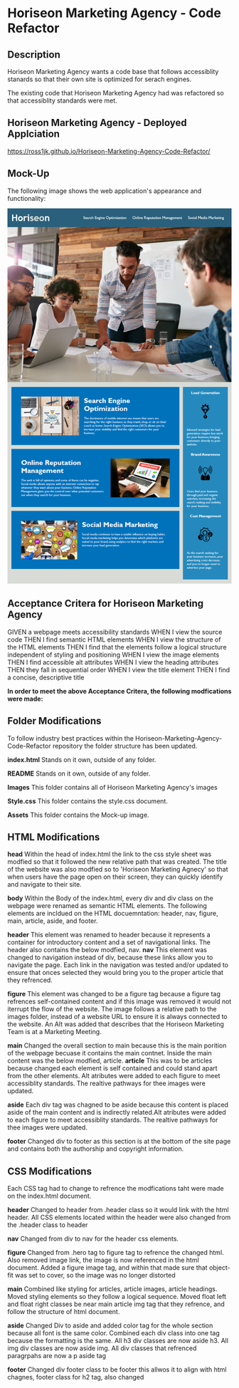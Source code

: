 # Horiseon Marketing Agency - Code Refactor

## Description

  Horiseon Marketing Agency wants a code base that follows accessiblity stanards so that their own site is optimized for serach engines. 

  The existing code that Horiseon Marketing Agency had was refactored so that accessiblity standards were met. 

## Horiseon Marketing Agency - Deployed Applciation 

https://ross1jk.github.io/Horiseon-Marketing-Agency-Code-Refactor/ 

## Mock-Up

The following image shows the web application's appearance and functionality:

![code refactor demo](./Assets/01-html-css-git-homework-demo.png)


## Acceptance Critera for Horiseon Marketing Agency
GIVEN a webpage meets accessibility standards
WHEN I view the source code
THEN I find semantic HTML elements
WHEN I view the structure of the HTML elements
THEN I find that the elements follow a logical structure independent of styling and positioning
WHEN I view the image elements
THEN I find accessible alt attributes
WHEN I view the heading attributes
THEN they fall in sequential order
WHEN I view the title element
THEN I find a concise, descriptive title

**In order to meet the above Acceptance Critera, the following modfications were made:**

## Folder Modifications
To follow industry best practices within the Horiseon-Marketing-Agency-Code-Refactor repository the folder structure has been updated.

  **index.html** 
  Stands on it own, outside of any folder.
  
  **README** 
  Stands on it own, outside of any folder.
  
  **Images** 
  This folder contains all of Horiseon Marketing Agency's images

  **Style.css** 
  This folder contains the style.css document. 

  **Assets**
  This folder contains the Mock-up image. 

## HTML Modifications
  
  **head**
  Within the head of index.html the link to the css style sheet was modfied so that it followed the new relative path that was created. The title of the website was also modfied so to 'Horiseon Marketing Agnecy' so that when users have the page open on their screen, they can quickly identify and navigate to their site. 
  
  **body**
  Within the Body of the index.html, every div and div class on the webpage were renamed as semantic HTML elements. The following elements are incldued on the HTML docuemntation: header, nav, figure, main, article, aside, and footer. 
  
  **header**
    This element was renamed to header because it represents a container for introductory content and a set of navigational links. The header also contains the below modfied, nav. 
  **nav**
    This element was changed to navigation instead of div, because these links allow you to navigate the page. Each link in the navigation was tested and/or updated to ensure that onces selected they would bring you to the proper article that they refrenced. 

  **figure**
    This element was changed to be a figure tag because a figure tag refrences self-contained content and if this image was removed it would not iterrupt the flow of the website. The image follows a relative path to the images folder, instead of a website URL to ensure it is always connected to the website. An Alt was added that describes that the Horiseon Marketing Team is at a Marketing Meeting. 

  **main**
    Changed the overall section to main because this is the main porition of the webpage becuase it contains the main contnet. Inside the main content was the below modfied, article.
  **article**
   This was to be articles because changed each element is self contained and could stand apart from the other elements. Alt atributes were added to each figure to meet accessiblity standards. The realtive pathways for thee images were updated. 
  
  **aside**
  Each div tag was chagned to be aside because this content is placed aside of the main content and is indirectly related.Alt atributes were added to each figure to meet accessiblity standards. The realtive pathways for thee images were updated. 
  
  **footer**
  Changed div to footer as this section is at the bottom of the site page and contains both the authorship and copyright information.

## CSS Modifications
  Each CSS tag had to change to refrence the modfications taht were made on the index.html document. 
  
  **header**
  Changed to header from .header class so it would link with the html header. All CSS elements located within the header were also changed from the .header class to header 

  **nav**
  Changed from div to nav for the header css elements.

  **figure**
  Changed from .hero tag to figure tag to refrence the changed html. Also removed image link, the image is now referenced in the html document. Added a figure image tag, and within that made sure that object-fit was set to cover, so the image was no longer distorted

  **main**
  Combined like styling for articles, article images, article headings. Moved styling elements so they follow a logical sequence. Moved float left and float right classes be near main article img tag that they refrence, and follow the structure of html document.
  
  **aside**
  Changed Div to aside and added color tag for the whole section because all font is the same color. Combined each div class into one tag because the formatting is the same. All h3 div classes are now aside h3. All img div classes are now aside img. All div classes that refrenced paragrpahs are now a p aside tag 

  **footer**
  Changed div footer class to be footer this allwos it to align with html chagnes, footer class for h2 tag, also changed
  